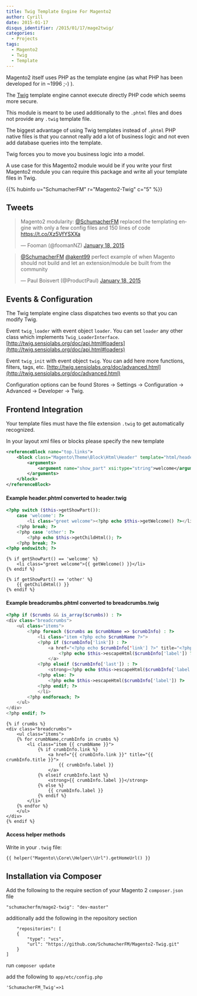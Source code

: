 ```yaml
---
title: Twig Template Engine For Magento2
author: Cyrill
date: 2015-01-17
disqus_identifier: /2015/01/17/mage2twig/
categories:
  - Projects
tags:
  - Magento2
  - Twig
  - Template
---
```


Magento2 itself uses PHP as the template engine (as what PHP has been developed for in ~1996 ;-) ).

The [Twig](http://twig.sensiolabs.org) template engine cannot execute directly PHP code which seems more secure.

<!--more-->

This module is meant to be used additionally to the `.phtml` files and does not 
provide any `.twig` template file.

The biggest advantage of using Twig templates instead of `.phtml` PHP native files is that you cannot
really add a lot of business logic and not even add database queries into the template.

Twig forces you to move you business logic into a model.

A use case for this Magento2 module would be if you write your first Magento2 module you can 
require this package and write all your template files in Twig.

{{% hubinfo u="SchumacherFM" r="Magento2-Twig" c="5" %}}

Tweets
-------

<blockquote class="twitter-tweet" lang="en"><p>Magento2 modularity: 
<a href="https://twitter.com/SchumacherFM">@SchumacherFM</a> replaced the templating engine with only a 
few config files and 150 lines of code <a href="https://t.co/Xz5VfYSXXa">https://t.co/Xz5VfYSXXa</a>
</p>&mdash; Fooman (@foomanNZ) 
<a href="https://twitter.com/foomanNZ/status/556715856638390273">January 18, 2015</a></blockquote>

<blockquote class="twitter-tweet" lang="en"><p>
<a href="https://twitter.com/SchumacherFM">@SchumacherFM</a> 
<a href="https://twitter.com/akent99">@akent99</a> perfect example of when Magento should not build 
and let an extension/module be built from the community</p>&mdash; Paul Boisvert (@ProductPaul) 
<a href="https://twitter.com/ProductPaul/status/556733000172724224">January 18, 2015</a></blockquote>

Events & Configuration
-------------

The Twig template engine class dispatches two events so that you can modify Twig.

Event `twig_loader` with event object `loader`. You can set `loader` any other class which implements
`Twig_LoaderInterface`. [http://twig.sensiolabs.org/doc/api.html#loaders](http://twig.sensiolabs.org/doc/api.html#loaders)

Event `twig_init` with event object `twig`. You can add here more functions, filters, tags, etc.
[http://twig.sensiolabs.org/doc/advanced.html](http://twig.sensiolabs.org/doc/advanced.html)

Configuration options can be found Stores -> Settings -> Configuration -> Advanced -> Developer -> Twig.

Frontend Integration
--------------------

Your template files must have the file extension `.twig` to get automatically recognized.

In your layout xml files or blocks please specify the new template

```xml
<referenceBlock name="top.links">
    <block class="Magento\Theme\Block\Html\Header" template="html/header.twig" name="header" as="header" before="-">
        <arguments>
            <argument name="show_part" xsi:type="string">welcome</argument>
        </arguments>
    </block>
</referenceBlock>
```

#### Example header.phtml converted to header.twig

```php
<?php switch ($this->getShowPart()):
    case 'welcome': ?>
        <li class="greet welcome"><?php echo $this->getWelcome() ?></li>
    <?php break; ?>
    <?php case 'other': ?>
        <?php echo $this->getChildHtml(); ?>
    <?php break; ?>
<?php endswitch; ?>
```

```twig
{% if getShowPart() == 'welcome' %}
    <li class="greet welcome">{{ getWelcome() }}</li>
{% endif %}

{% if getShowPart() == 'other' %}
    {{ getChildHtml() }}
{% endif %}
```

#### Example breadcrumbs.phtml converted to breadcrumbs.twig

```php
<?php if ($crumbs && is_array($crumbs)) : ?>
<div class="breadcrumbs">
    <ul class="items">
        <?php foreach ($crumbs as $crumbName => $crumbInfo) : ?>
            <li class="item <?php echo $crumbName ?>">
            <?php if ($crumbInfo['link']) : ?>
                <a href="<?php echo $crumbInfo['link'] ?>" title="<?php echo $this->escapeHtml($crumbInfo['title']) ?>">
                    <?php echo $this->escapeHtml($crumbInfo['label']) ?>
                </a>
            <?php elseif ($crumbInfo['last']) : ?>
                <strong><?php echo $this->escapeHtml($crumbInfo['label']) ?></strong>
            <?php else: ?>
                <?php echo $this->escapeHtml($crumbInfo['label']) ?>
            <?php endif; ?>
            </li>
        <?php endforeach; ?>
    </ul>
</div>
<?php endif; ?>
```

```twig
{% if crumbs %}
<div class="breadcrumbs">
    <ul class="items">
    {% for crumbName,crumbInfo in crumbs %}
        <li class="item {{ crumbName }}">
            {% if crumbInfo.link %}
                <a href="{{ crumbInfo.link }}" title="{{ crumbInfo.title }}">
                    {{ crumbInfo.label }}
                </a>
            {% elseif crumbInfo.last %}
                <strong>{{ crumbInfo.label }}</strong>
            {% else %}
                {{ crumbInfo.label }}
            {% endif %}
        </li>
    {% endfor %}
    </ul>
</div>
{% endif %}
```

#### Access helper methods

Write in your `.twig` file:

```
{{ helper("Magento\\Core\\Helper\\Url").getHomeUrl() }}
```

Installation via Composer
------------

Add the following to the require section of your Magento 2 `composer.json` file

    "schumacherfm/mage2-twig": "dev-master"

additionally add the following in the repository section

        "repositories": [
        {
            "type": "vcs",
            "url": "https://github.com/SchumacherFM/Magento2-Twig.git"
        }
    ]
    
run `composer update`

add the following to `app/etc/config.php`

    'SchumacherFM_Twig'=>1
